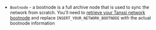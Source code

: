 - `Bootnode` - a bootnode is a full archive node that is used to sync the network from scratch. You'll need to [retrieve your Tanssi network bootnode](#fetching-bootnode-information) and replace `INSERT_YOUR_NETWORK_BOOTNODE` with the actual bootnode information
